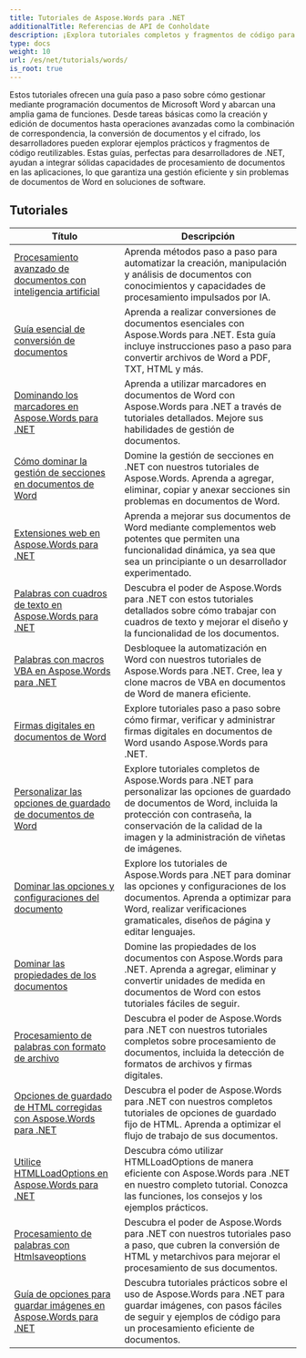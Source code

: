 ```yaml
---
title: Tutoriales de Aspose.Words para .NET
additionalTitle: Referencias de API de Conholdate
description: ¡Explora tutoriales completos y fragmentos de código para Aspose.Words para .NET! Desde conceptos básicos para principiantes hasta funciones avanzadas, brindamos instrucciones paso a paso.
type: docs
weight: 10
url: /es/net/tutorials/words/
is_root: true
---
```


Estos tutoriales ofrecen una guía paso a paso sobre cómo gestionar mediante programación documentos de Microsoft Word y abarcan una amplia gama de funciones. Desde tareas básicas como la creación y edición de documentos hasta operaciones avanzadas como la combinación de correspondencia, la conversión de documentos y el cifrado, los desarrolladores pueden explorar ejemplos prácticos y fragmentos de código reutilizables. Estas guías, perfectas para desarrolladores de .NET, ayudan a integrar sólidas capacidades de procesamiento de documentos en las aplicaciones, lo que garantiza una gestión eficiente y sin problemas de documentos de Word en soluciones de software.

## Tutoriales
| Título | Descripción |
| --- | --- | 
| [Procesamiento avanzado de documentos con inteligencia artificial](./advanced-ai-document-processing/) | Aprenda métodos paso a paso para automatizar la creación, manipulación y análisis de documentos con conocimientos y capacidades de procesamiento impulsados por IA. |
| [Guía esencial de conversión de documentos](./essential-guide-document-conversions/) | Aprenda a realizar conversiones de documentos esenciales con Aspose.Words para .NET. Esta guía incluye instrucciones paso a paso para convertir archivos de Word a PDF, TXT, HTML y más. | 
| [Dominando los marcadores en Aspose.Words para .NET](./mastering-bookmarks/) | Aprenda a utilizar marcadores en documentos de Word con Aspose.Words para .NET a través de tutoriales detallados. Mejore sus habilidades de gestión de documentos. | 
| [Cómo dominar la gestión de secciones en documentos de Word](./section-management/) | Domine la gestión de secciones en .NET con nuestros tutoriales de Aspose.Words. Aprenda a agregar, eliminar, copiar y anexar secciones sin problemas en documentos de Word. | 
| [Extensiones web en Aspose.Words para .NET](./web-extensions/) | Aprenda a mejorar sus documentos de Word mediante complementos web potentes que permiten una funcionalidad dinámica, ya sea que sea un principiante o un desarrollador experimentado. | 
| [Palabras con cuadros de texto en Aspose.Words para .NET](./words-with-textboxes/) | Descubra el poder de Aspose.Words para .NET con estos tutoriales detallados sobre cómo trabajar con cuadros de texto y mejorar el diseño y la funcionalidad de los documentos. | 
| [Palabras con macros VBA en Aspose.Words para .NET](./words-with-vba-macros/) | Desbloquee la automatización en Word con nuestros tutoriales de Aspose.Words para .NET. Cree, lea y clone macros de VBA en documentos de Word de manera eficiente. | 
| [Firmas digitales en documentos de Word](./digital-signatures/) | Explore tutoriales paso a paso sobre cómo firmar, verificar y administrar firmas digitales en documentos de Word usando Aspose.Words para .NET. |
| [Personalizar las opciones de guardado de documentos de Word](./word-document-saving-options/) | Explore tutoriales completos de Aspose.Words para .NET para personalizar las opciones de guardado de documentos de Word, incluida la protección con contraseña, la conservación de la calidad de la imagen y la administración de viñetas de imágenes. |
| [Dominar las opciones y configuraciones del documento](./mastering-document-options-and-settings/) | Explore los tutoriales de Aspose.Words para .NET para dominar las opciones y configuraciones de los documentos. Aprenda a optimizar para Word, realizar verificaciones gramaticales, diseños de página y editar lenguajes. |
| [Dominar las propiedades de los documentos](./mastering-document-properties/) | Domine las propiedades de los documentos con Aspose.Words para .NET. Aprenda a agregar, eliminar y convertir unidades de medida en documentos de Word con estos tutoriales fáciles de seguir. |
| [Procesamiento de palabras con formato de archivo](./words-processing-with-file-format/) | Descubra el poder de Aspose.Words para .NET con nuestros tutoriales completos sobre procesamiento de documentos, incluida la detección de formatos de archivos y firmas digitales. |
| [Opciones de guardado de HTML corregidas con Aspose.Words para .NET](./html-fixed-save-options/) | Descubra el poder de Aspose.Words para .NET con nuestros completos tutoriales de opciones de guardado fijo de HTML. Aprenda a optimizar el flujo de trabajo de sus documentos. |
| [Utilice HTMLLoadOptions en Aspose.Words para .NET](./use-htmlloadoptions/) | Descubra cómo utilizar HTMLLoadOptions de manera eficiente con Aspose.Words para .NET en nuestro completo tutorial. Conozca las funciones, los consejos y los ejemplos prácticos. |
| [Procesamiento de palabras con Htmlsaveoptions](./words-processing-with-htmlsaveoptions/) | Descubra el poder de Aspose.Words para .NET con nuestros tutoriales paso a paso, que cubren la conversión de HTML y metarchivos para mejorar el procesamiento de sus documentos. |
| [Guía de opciones para guardar imágenes en Aspose.Words para .NET](./guide-to-image-save-options/) | Descubra tutoriales prácticos sobre el uso de Aspose.Words para .NET para guardar imágenes, con pasos fáciles de seguir y ejemplos de código para un procesamiento eficiente de documentos. |